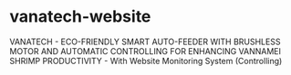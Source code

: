 # vanatech-website
VANATECH - ECO-FRIENDLY SMART AUTO-FEEDER WITH BRUSHLESS MOTOR AND AUTOMATIC CONTROLLING FOR ENHANCING VANNAMEI SHRIMP PRODUCTIVITY - With Website Monitoring System (Controlling)
